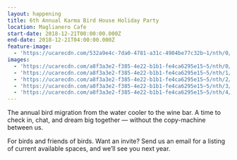 ```yaml
---
layout: happening
title: 6th Annual Karma Bird House Holiday Party
location: Maglianero Cafe
start-date: 2018-12-21T00:00:00.000Z
end-date: 2018-12-21T04:00:00.000Z
feature-image:
  - 'https://ucarecdn.com/532a9e4c-7da0-4781-a31c-4904be77c32b~1/nth/0/'
images:
  - 'https://ucarecdn.com/a8f3a3e2-f385-4e22-b1b1-fe4ca6295e15~5/nth/0/'
  - 'https://ucarecdn.com/a8f3a3e2-f385-4e22-b1b1-fe4ca6295e15~5/nth/1/'
  - 'https://ucarecdn.com/a8f3a3e2-f385-4e22-b1b1-fe4ca6295e15~5/nth/2/'
  - 'https://ucarecdn.com/a8f3a3e2-f385-4e22-b1b1-fe4ca6295e15~5/nth/3/'
  - 'https://ucarecdn.com/a8f3a3e2-f385-4e22-b1b1-fe4ca6295e15~5/nth/4/'
---
```

The annual bird migration from the water cooler to the wine bar. A time to check in, chat, and dream big together — without the copy-machine between us.

For birds and friends of birds. Want an invite? Send us an email for a listing of current available spaces, and we’ll see you next year.
